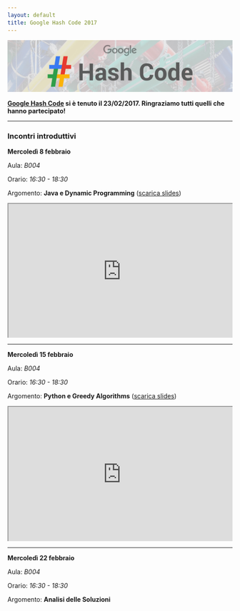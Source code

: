 ```yaml
---
layout: default
title: Google Hash Code 2017
---
```


<img class="img-responsive center-block"
     src="/assets/activities/hashcode/google_hashcode_1.png" />
<br>

**[Google Hash Code](https://hashcode.withgoogle.com) si è tenuto il 23/02/2017.
Ringraziamo tutti quelli che hanno partecipato!**

----

### Incontri introduttivi

**Mercoledì 8 febbraio**

Aula: *B004*

Orario: *16:30 - 18:30*

Argomento: **Java e Dynamic Programming** ([scarica slides](/assets/activities/hashcode/unibg_seclab_hashcode_2017_java.pdf))

<style>.embed-container { position: relative; padding-bottom: 60%; height: 0; overflow: hidden; max-width: 100%; } .embed-container iframe, .embed-container object, .embed-container embed { position: absolute; top: 0; left: 0; width: 100%; height: 100%; }</style><div class='embed-container'><iframe src='https://docs.google.com/presentation/d/1agcV675Qrg0bJrFCWlB_p4TlBmgHeh6gitDBL4FWKr0/embed?start=false&loop=false&delayms=3000' allowfullscreen='true' mozallowfullscreen='true' webkitallowfullscreen='true'></iframe></div>

----

**Mercoledì 15 febbraio**

Aula: *B004*

Orario: *16:30 - 18:30*

Argomento: **Python e Greedy Algorithms** ([scarica slides](/assets/activities/hashcode/unibg_seclab_hashcode_2017_python.pdf))

<style>.embed-container { position: relative; padding-bottom: 60%; height: 0; overflow: hidden; max-width: 100%; } .embed-container iframe, .embed-container object, .embed-container embed { position: absolute; top: 0; left: 0; width: 100%; height: 100%; }</style><div class='embed-container'><iframe src='https://docs.google.com/presentation/d/17TCocp4lWE62BoekKSBqKf9PUVsV7YfV4XOMpQ0C618/embed?start=false&loop=false&delayms=3000' allowfullscreen='true' mozallowfullscreen='true' webkitallowfullscreen='true'></iframe></div>

----

**Mercoledì 22 febbraio**

Aula: *B004*

Orario: *16:30 - 18:30*

Argomento: **Analisi delle Soluzioni**
